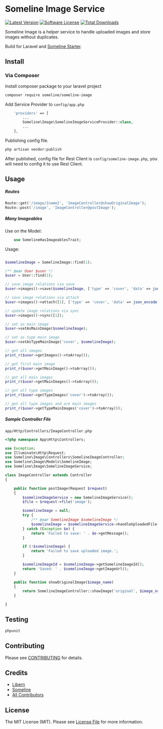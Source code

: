 # Someline Image Service

[![Latest Version](https://img.shields.io/github/release/someline/someline-image.svg?style=flat-square)](https://github.com/someline/someline-image/releases)
[![Software License](https://img.shields.io/badge/license-MIT-brightgreen.svg?style=flat-square)](LICENSE.md)
[![Total Downloads](https://img.shields.io/packagist/dt/someline/someline-image.svg?style=flat-square)](https://packagist.org/packages/someline/someline-image)

Someline Image is a helper service to handle uploaded images and store images without duplicates. 

Build for Laravel and [Someline Starter](https://starter.someline.com). 

## Install

### Via Composer

Install composer package to your laravel project

``` bash
composer require someline/someline-image
```

Add Service Provider to `config/app.php`

``` php
    'providers' => [
        ...
        Someline\Image\SomelineImageServiceProvider::class,
        ...
    ],
```

Publishing config file. 

``` bash
php artisan vendor:publish
```

After published, config file for Rest Client is `config/someline-image.php`, you will need to config it to use Rest Client.

## Usage

##### Routes

``` php
Route::get('/image/{name}', 'ImageController@showOriginalImage');
Route::post('/image', 'ImageController@postImage');
```

##### Many Imageables

Use on the Model:
```php
    use SomelineHasImageablesTrait;
```

Usage:

``` php

$somelineImage = SomelineImage::find(1);

/** @var User $user */
$user = User::find(1);

// save image relations via save
$user->images()->save($somelineImage, ['type' => 'cover', 'data' => json_encode('a')]);

// save image relations via attach
$user->images()->attach([1], ['type' => 'cover', 'data' => json_encode('a')]);

// update image relations via sync
$user->images()->sync([1]);

// set as main image
$user->setAsMainImage($somelineImage);

// set as type main image
$user->setAsTypeMainImage('cover', $somelineImage);

// get all images
print_r($user->getImages()->toArray());

// get first main image
print_r($user->getMainImage()->toArray());

// get all main images
print_r($user->getMainImages()->toArray());

// get all type images
print_r($user->getTypeImages('cover')->toArray());

// get all type images and are main images
print_r($user->getTypeMainImages('cover')->toArray());

```

##### Sample Controller File

`app/Http/Controllers/ImageController.php`

``` php
<?php namespace App\Http\Controllers;

use Exception;
use Illuminate\Http\Request;
use Someline\Image\Controllers\SomelineImageController;
use Someline\Image\Models\SomelineImage;
use Someline\Image\SomelineImageService;

class ImageController extends Controller
{

    public function postImage(Request $request)
    {
        $somelineImageService = new SomelineImageService();
        $file = $request->file('image');

        $somelineImage = null;
        try {
            /** @var SomelineImage $somelineImage */
            $somelineImage = $somelineImageService->handleUploadedFile($file);
        } catch (Exception $e) {
            return 'Failed to save: ' . $e->getMessage();
        }

        if (!$somelineImage) {
            return 'Failed to save uploaded image.';
        }

        $somelineImageId = $somelineImage->getSomelineImageId();
        return 'Saved: ' . $somelineImage->getImageUrl();
    }

    public function showOriginalImage($image_name)
    {
        return SomelineImageController::showImage('original', $image_name);
    }

}
```

## Testing

``` bash
phpunit
```

## Contributing

Please see [CONTRIBUTING](https://github.com/someline/someline-image/blob/master/CONTRIBUTING.md) for details.

## Credits

- [Libern](https://github.com/libern)
- [Someline](https://github.com/someline)
- [All Contributors](https://github.com/someline/someline-image/contributors)

## License

The MIT License (MIT). Please see [License File](LICENSE.md) for more information.
